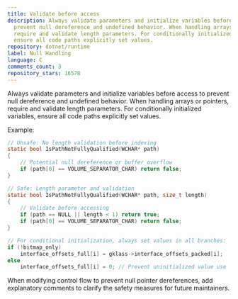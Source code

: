 ```yaml
---
title: Validate before access
description: Always validate parameters and initialize variables before access to
  prevent null dereference and undefined behavior. When handling arrays or pointers,
  require and validate length parameters. For conditionally initialized variables,
  ensure all code paths explicitly set values.
repository: dotnet/runtime
label: Null Handling
language: C
comments_count: 3
repository_stars: 16578
---
```


Always validate parameters and initialize variables before access to prevent null dereference and undefined behavior. When handling arrays or pointers, require and validate length parameters. For conditionally initialized variables, ensure all code paths explicitly set values.

Example:
```c
// Unsafe: No length validation before indexing
static bool IsPathNotFullyQualified(WCHAR* path)
{
    // Potential null dereference or buffer overflow
    if (path[0] == VOLUME_SEPARATOR_CHAR) return false;
}

// Safe: Length parameter and validation
static bool IsPathNotFullyQualified(WCHAR* path, size_t length)
{
    // Validate before accessing
    if (path == NULL || length < 1) return true;
    if (path[0] == VOLUME_SEPARATOR_CHAR) return false;
}

// For conditional initialization, always set values in all branches:
if (!bitmap_only)
    interface_offsets_full[i] = gklass->interface_offsets_packed[i];
else
    interface_offsets_full[i] = 0; // Prevent uninitialized value use
```

When modifying control flow to prevent null pointer dereferences, add explanatory comments to clarify the safety measures for future maintainers.
